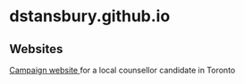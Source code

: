 # dstansbury.github.io
## Websites
<a href="https://github.com/dstansbury/aly-campaign-site"> Campaign website </a> for a local counsellor candidate in Toronto

